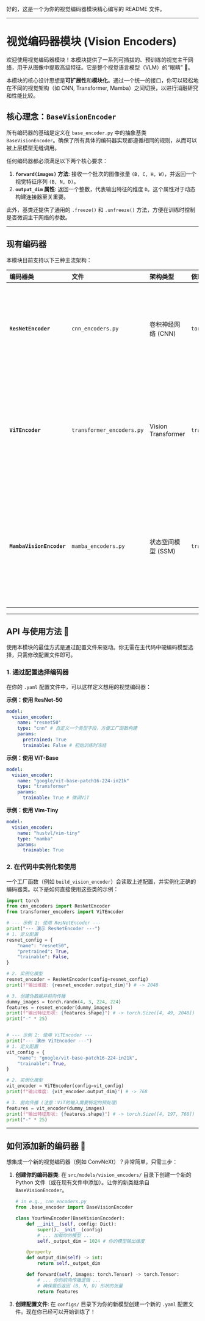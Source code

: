 好的，这是一个为你的视觉编码器模块精心编写的 README 文件。

---

# 视觉编码器模块 (Vision Encoders)

欢迎使用视觉编码器模块！本模块提供了一系列可插拔的、预训练的视觉主干网络，用于从图像中提取高级特征。它是整个视觉语言模型（VLM）的“眼睛” 👀。

本模块的核心设计思想是**可扩展性**和**模块化**。通过一个统一的接口，你可以轻松地在不同的视觉架构（如 CNN, Transformer, Mamba）之间切换，以进行消融研究和性能比较。

## 核心理念：`BaseVisionEncoder`

所有编码器的基础是定义在 `base_encoder.py` 中的抽象基类 `BaseVisionEncoder`。确保了所有具体的编码器实现都遵循相同的规则，从而可以被上层模型无缝调用。

任何编码器都必须满足以下两个核心要求：

1.  **`forward(images)` 方法**: 接收一个批次的图像张量 `(B, C, H, W)`，并返回一个视觉特征序列 `(B, N, D)`。
2.  **`output_dim` 属性**: 返回一个整数，代表输出特征的维度 `D`。这个属性对于动态构建连接器至关重要。

此外，基类还提供了通用的 `.freeze()` 和 `.unfreeze()` 方法，方便在训练时控制是否微调主干网络的参数。

---

## 现有编码器

本模块目前支持以下三种主流架构：

| 编码器类 | 文件 | 架构类型 | 依赖库 | 描述 |
| :--- | :--- | :--- | :--- | :--- |
| **`ResNetEncoder`** | `cnn_encoders.py` | 卷积神经网络 (CNN) | `torchvision` | 经典且强大的CNN架构，作为坚实的基线。 |
| **`ViTEncoder`** | `transformer_encoders.py` | Vision Transformer | `transformers` | 将图像看作Patch序列，在大型数据集上表现优异。 |
| **`MambaVisionEncoder`** | `mamba_encoders.py` | 状态空间模型 (SSM) | `transformers` | 一种新兴架构，在处理长序列时具有线性的计算复杂度。 |

---

## API 与使用方法 🚀

使用本模块的最佳方式是通过配置文件来驱动。你无需在主代码中硬编码模型选择，只需修改配置文件即可。

### 1. 通过配置选择编码器

在你的 `.yaml` 配置文件中，可以这样定义想用的视觉编码器：

**示例：使用 ResNet-50**
```yaml
model:
  vision_encoder:
    name: "resnet50"
    type: "cnn" # 自定义一个类型字段，方便工厂函数构建
    params:
      pretrained: True
      trainable: False # 初始训练时冻结
```

**示例：使用 ViT-Base**
```yaml
model:
  vision_encoder:
    name: "google/vit-base-patch16-224-in21k"
    type: "transformer"
    params:
      trainable: True # 微调ViT
```

**示例：使用 Vim-Tiny**
```yaml
model:
  vision_encoder:
    name: "hustvl/vim-tiny"
    type: "mamba"
    params:
      trainable: True
```

### 2. 在代码中实例化和使用

一个工厂函数（例如 `build_vision_encoder`）会读取上述配置，并实例化正确的编码器类。以下是如何直接使用这些类的示例：

```python
import torch
from cnn_encoders import ResNetEncoder
from transformer_encoders import ViTEncoder

# --- 示例 1: 使用 ResNetEncoder ---
print("--- 演示 ResNetEncoder ---")
# 1. 定义配置
resnet_config = {
    "name": "resnet50",
    "pretrained": True,
    "trainable": False,
}

# 2. 实例化模型
resnet_encoder = ResNetEncoder(config=resnet_config)
print(f"输出维度: {resnet_encoder.output_dim}") # -> 2048

# 3. 创建伪数据并前向传播
dummy_images = torch.randn(4, 3, 224, 224)
features = resnet_encoder(dummy_images)
print(f"输出特征形状: {features.shape}") # -> torch.Size([4, 49, 2048])
print("-" * 25)


# --- 示例 2: 使用 ViTEncoder ---
print("--- 演示 ViTEncoder ---")
# 1. 定义配置
vit_config = {
    "name": "google/vit-base-patch16-224-in21k",
    "trainable": True,
}

# 2. 实例化模型
vit_encoder = ViTEncoder(config=vit_config)
print(f"输出维度: {vit_encoder.output_dim}") # -> 768

# 3. 前向传播 (注意：ViT的输入需要特定的预处理)
features = vit_encoder(dummy_images)
print(f"输出特征形状: {features.shape}") # -> torch.Size([4, 197, 768])
print("-" * 25)
```

---

## 如何添加新的编码器 🧩

想集成一个新的视觉编码器（例如 ConvNeXt）？非常简单，只需三步：

1.  **创建你的编码器类**:
    在 `src/models/vision_encoders/` 目录下创建一个新的 Python 文件（或在现有文件中添加）。让你的新类继承自 `BaseVisionEncoder`。

    ```python
    # in e.g., cnn_encoders.py
    from .base_encoder import BaseVisionEncoder

    class YourNewEncoder(BaseVisionEncoder):
        def __init__(self, config: Dict):
            super().__init__(config)
            # ... 加载你的模型 ...
            self._output_dim = 1024 # 你的模型输出维度

        @property
        def output_dim(self) -> int:
            return self._output_dim

        def forward(self, images: torch.Tensor) -> torch.Tensor:
            # ... 你的前向传播逻辑 ...
            # 确保最后返回 (B, N, D) 形状的张量
            return features
    ```

<!-- 2.  **更新工厂函数**:
    前往你的模型构建工具文件（例如 `src/utils/build_utils.py`），在 `build_vision_encoder` 函数中添加一个分支来识别你的新模型。

    ```python
    # in src/utils/build_utils.py
    def build_vision_encoder(config):
        encoder_type = config.model.vision_encoder.type
        params = config.model.vision_encoder.params
        
        if encoder_type == "cnn":
            # 如果你的新模型是CNN，可以在这里添加逻辑
            if config.model.vision_encoder.name == "your_new_encoder":
                return YourNewEncoder(config=params)
            else:
                return ResNetEncoder(config=params)
        # ... 其他分支 ...
    ``` -->

3.  **创建配置文件**:
    在 `configs/` 目录下为你的新模型创建一个新的 `.yaml` 配置文件。现在你已经可以开始训练了！